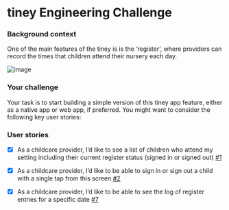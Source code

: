 # tiney Engineering Challenge


### Background context
One of the main features of the tiney is is the ‘register’, where providers can record the times that children attend their nursery each day. 

![image](https://user-images.githubusercontent.com/53922624/176121244-360f7fc2-0a80-4ce8-b89a-3dbfd9592581.png)


### Your challenge
Your task is to start building a simple version of this tiney app feature, either as a native app or web app, if preferred.
You might want to consider the following key user stories: 


### User stories
- [X] As a childcare provider, I’d like to see a list of children who attend my setting including their current register status (signed in or signed out) [#1][i1]
- [X] As a childcare provider, I’d like to be able to sign in or sign out a child with a single tap from this screen [#2][i2]
- [X] As a childcare provider, I’d like to be able to see the log of register entries for a specific date [#7][i7]


<!-- Issue references -->
[i1]: https://github.com/DogwishX/tiney-register/issues/1
[i2]: https://github.com/DogwishX/tiney-register/issues/2
[i7]: https://github.com/DogwishX/tiney-register/issues/7
